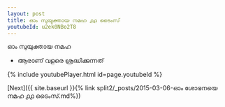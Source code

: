 ```yaml
---
layout: post
title: ഓം സുയുക്തായ നമഹ ൧൧ ടൈംസ്
youtubeId: u2ek0NBo2T8
---
```

 
 
 ഓം സുയുക്തായ നമഹ 
 
 -  ആരാണ് വളരെ ശ്രദ്ധിക്കുന്നത് 
 
  
 
  
 
 
 
 
 
 


{% include youtubePlayer.html id=page.youtubeId %}
 
[Next]({{ site.baseurl }}{% link  split2/_posts/2015-03-06-ഓം ശോഭനയെ നമഹ ൧൧ ടൈംസ്.md%})
 
